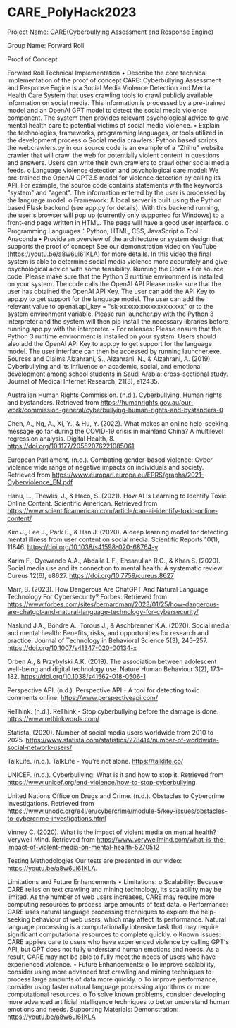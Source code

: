 # CARE_PolyHack2023

Project Name:
CARE(Cyberbullying Assessment and Response Engine)

Group Name:
Forward Roll

Proof of Concept

Forward Roll
Technical Implementation
•	Describe the core technical implementation of the proof of concept
CARE: Cyberbullying Assessment and Response Engine is a Social Media Violence Detection and Mental Health Care System that uses crawling tools to crawl publicly available information on social media. This information is processed by a pre-trained model and an OpenAI GPT model to detect the social media violence component. The system then provides relevant psychological advice to give mental health care to potential victims of social media violence.
•	Explain the technologies, frameworks, programming languages, or tools utilized in the development process
o	Social media crawlers: Python based scripts, the webcrawlers.py in our source code is an example of a "Zhihu" website crawler that will crawl the web for potentially violent content in questions and answers. Users can write their own crawlers to crawl other social media feeds.
o	Language violence detection and psychological care model: We pre-trained the OpenAI GPT3.5 model for violence detection by calling its API. For example, the source code contains statements with the keywords "system" and "agent". The information entered by the user is processed by the language model.
o	Framework: A local server is built using the Python based Flask backend (see app.py for details). With this backend running, the user's browser will pop up (currently only supported for Windows) to a front-end page written in HTML. The page will have a good user interface.
o	Programming Languages：Python, HTML, CSS, JavaScript
o	Tool：Anaconda
•	Provide an overview of the architecture or system design that supports the proof of concept
See our demonstration video on YouTube (https://youtu.be/a8w6ul61KLA) for more details. In this video the final system is able to determine social media violence more accurately and give psychological advice with some feasibility.
Running the Code
•	For source code: Please make sure that the Python 3 runtime environment is installed on your system. The code calls the OpenAI API Please make sure that the user has obtained the OpenAI API Key. The user can add the API Key to app.py to get support for the language model. The user can add the relevant value to openai.api_key = "sk-xxxxxxxxxxxxxxxxxxx" or to the system environment variable. Please run launcher.py with the Python 3 interpreter and the system will then pip install the necessary libraries before running app.py with the interpreter.
•	For releases: Please ensure that the Python 3 runtime environment is installed on your system. Users should also add the OpenAI API Key to app.py to get support for the language model. The user interface can then be accessed by running launcher.exe.
Sources and Claims
Alzahrani, S., Alzahrani, N., & Alzahrani, A. (2019). Cyberbullying and its influence on academic, social, and emotional development among school students in Saudi Arabia: cross-sectional study. Journal of Medical Internet Research, 21(3), e12435. 
 
Australian Human Rights Commission. (n.d.). Cyberbullying, Human rights and bystanders. Retrieved from https://humanrights.gov.au/our-work/commission-general/cyberbullying-human-rights-and-bystanders-0 
 
Chen, A., Ng, A., Xi, Y., & Hu, Y. (2022). What makes an online help-seeking message go far during the COVID-19 crisis in mainland China? A multilevel regression analysis. Digital Health, 8. https://doi.org/10.1177/20552076221085061 
 
European Parliament. (n.d.). Combating gender-based violence: Cyber violence wide range of negative impacts on individuals and society. Retrieved from https://www.europarl.europa.eu/EPRS/graphs/2021-Cyberviolence_EN.pdf  
 
Hanu, L., Thewlis, J., & Haco, S. (2021). How AI Is Learning to Identify Toxic Online Content. Scientific American. Retrieved from https://www.scientificamerican.com/article/can-ai-identify-toxic-online-content/  
 
Kim J., Lee J., Park E., & Han J. (2020). A deep learning model for detecting mental illness from user content on social media. Scientific Reports 10(1), 11846. https://doi.org/10.1038/s41598-020-68764-y 
 
Karim F., Oyewande A.A., Abdalla L.F., Ehsanullah R.C., & Khan S. (2020). Social media use and its connection to mental health: A systematic review. Cureus 12(6), e8627. https://doi.org/10.7759/cureus.8627 
 
Marr, B. (2023). How Dangerous Are ChatGPT And Natural Language Technology For Cybersecurity? Forbes. Retrieved from https://www.forbes.com/sites/bernardmarr/2023/01/25/how-dangerous-are-chatgpt-and-natural-language-technology-for-cybersecurity/ 
 
Naslund J.A., Bondre A., Torous J., & Aschbrenner K.A. (2020). Social media and mental health: Benefits, risks, and opportunities for research and practice. Journal of Technology in Behavioral Science 5(3), 245–257. https://doi.org/10.1007/s41347-020-00134-x 
 
Orben A., & Przybylski A.K. (2019). The association between adolescent well-being and digital technology use. Nature Human Behaviour 3(2), 173–182. https://doi.org/10.1038/s41562-018-0506-1 
 
Perspective API. (n.d.). Perspective API - A tool for detecting toxic comments online. https://www.perspectiveapi.com/ 
 
ReThink. (n.d.). ReThink - Stop cyberbullying before the damage is done. https://www.rethinkwords.com/ 
 
Statista. (2020). Number of social media users worldwide from 2010 to 2025. https://www.statista.com/statistics/278414/number-of-worldwide-social-network-users/ 
 
TalkLife. (n.d.). TalkLife - You’re not alone. https://talklife.co/ 
 
UNICEF. (n.d.). Cyberbullying: What is it and how to stop it. Retrieved from https://www.unicef.org/end-violence/how-to-stop-cyberbullying  
 
United Nations Office on Drugs and Crime. (n.d.). Obstacles to Cybercrime Investigations. Retrieved from https://www.unodc.org/e4j/en/cybercrime/module-5/key-issues/obstacles-to-cybercrime-investigations.html 
 
Vinney C. (2020). What is the impact of violent media on mental health? Verywell Mind. Retrieved from https://www.verywellmind.com/what-is-the-impact-of-violent-media-on-mental-health-5270512 

Testing Methodologies
Our tests are presented in our video: https://youtu.be/a8w6ul61KLA.

Limitations and Future Enhancements
•	Limitations: 
o	Scalability: Because CARE relies on text crawling and mining technology, its scalability may be limited. As the number of web users increases, CARE may require more computing resources to process large amounts of text data.
o	Performance: CARE uses natural language processing techniques to explore the help-seeking behaviour of web users, which may affect its performance. Natural language processing is a computationally intensive task that may require significant computational resources to complete quickly.
o	Known issues: CARE applies care to users who have experienced violence by calling GPT's API, but GPT does not fully understand human emotions and needs. As a result, CARE may not be able to fully meet the needs of users who have experienced violence.
•	Future Enhancements:
o	To improve scalability, consider using more advanced text crawling and mining techniques to process large amounts of data more quickly.
o	To improve performance, consider using faster natural language processing algorithms or more computational resources.
o	To solve known problems, consider developing more advanced artificial intelligence techniques to better understand human emotions and needs.
Supporting Materials:
Demonstration: https://youtu.be/a8w6ul61KLA


